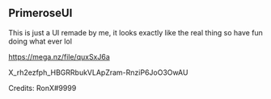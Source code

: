 ## PrimeroseUI

This is just a UI remade by me, it looks exactly like the real thing so have fun doing what ever lol

https://mega.nz/file/quxSxJ6a 

X_rh2ezfph_HBGRRbukVLApZram-RnziP6JoO3OwAU

Credits: RonX#9999

